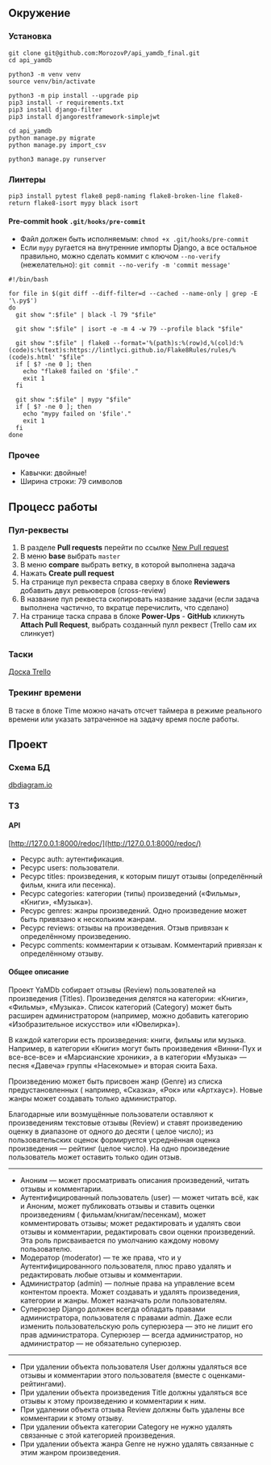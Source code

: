 ## Окружение

### Установка

```
git clone git@github.com:MorozovP/api_yamdb_final.git
cd api_yamdb

python3 -m venv venv
source venv/bin/activate

python3 -m pip install --upgrade pip
pip3 install -r requirements.txt
pip3 install django-filter
pip3 install djangorestframework-simplejwt

cd api_yamdb
python manage.py migrate
python manage.py import_csv

python3 manage.py runserver
```

### Линтеры

```
pip3 install pytest flake8 pep8-naming flake8-broken-line flake8-return flake8-isort mypy black isort
```

#### Pre-commit hook `.git/hooks/pre-commit`

- Файл должен быть исполняемым: `chmod +x .git/hooks/pre-commit`
- Если `mypy` ругается на внутренние импорты Django, а все остальное правильно,
  можно сделать коммит с ключом `--no-verify`
  (нежелательно): `git commit --no-verify -m 'commit message'`

```
#!/bin/bash

for file in $(git diff --diff-filter=d --cached --name-only | grep -E '\.py$')
do
  git show ":$file" | black -l 79 "$file"
  
  git show ":$file" | isort -e -m 4 -w 79 --profile black "$file"
  
  git show ":$file" | flake8 --format='%(path)s:%(row)d,%(col)d:%(code)s:%(text)s:https://lintlyci.github.io/Flake8Rules/rules/%(code)s.html' "$file"
  if [ $? -ne 0 ]; then
    echo "flake8 failed on '$file'."
    exit 1
  fi

  git show ":$file" | mypy "$file"
  if [ $? -ne 0 ]; then
    echo "mypy failed on '$file'."
    exit 1
  fi
done
```

### Прочее

- Кавычки: двойные!
- Ширина строки: 79 символов

## Процесс работы

### Пул-реквесты

1. В разделе **Pull requests** перейти по
   ссылке [New Pull request](https://github.com/bitbybit/api_yamdb/compare)
2. В меню **base** выбрать `master`
3. В меню **compare** выбрать ветку, в которой выполнена задача
4. Нажать **Create pull request**
5. На странице пул реквеста справа сверху в блоке **Reviewers** добавить двух
   ревьюверов (cross-review)
6. В название пул реквеста скопировать название задачи (если задача выполнена
   частично, то вкратце перечислить, что сделано)
7. На странице таска справа в блоке **Power-Ups** - **GitHub** кликнуть
   **Attach Pull Request**, выбрать созданный пулл реквест
   (Trello сам их слинкует)

### Таски

[Доска Trello](https://trello.com/b/kRfvsbX6/apiyamdb)

### Трекинг времени

В таске в блоке Time можно начать отсчет таймера в режиме реального времени или
указать затраченное на задачу время после работы.

## Проект

### Схема БД

[dbdiagram.io](https://dbdiagram.io/d/6255ba562514c979031aa7f4)

### ТЗ

#### API

[http://127.0.0.1:8000/redoc/](http://127.0.0.1:8000/redoc/)

- Ресурс auth: аутентификация.
- Ресурс users: пользователи.
- Ресурс titles: произведения, к которым пишут отзывы (определённый фильм,
  книга или песенка).
- Ресурс categories: категории (типы) произведений («Фильмы», «Книги»,
  «Музыка»).
- Ресурс genres: жанры произведений. Одно произведение может быть привязано к
  нескольким жанрам.
- Ресурс reviews: отзывы на произведения. Отзыв привязан к определённому
  произведению.
- Ресурс comments: комментарии к отзывам. Комментарий привязан к определённому
  отзыву.

#### Общее описание

Проект YaMDb собирает отзывы (Review) пользователей на произведения (Titles).
Произведения делятся на категории: «Книги», «Фильмы», «Музыка». Список
категорий (Category) может быть расширен администратором (например, можно
добавить категорию «Изобразительное искусство» или «Ювелирка»).

В каждой категории есть произведения: книги, фильмы или музыка. Например, в
категории «Книги» могут быть произведения «Винни-Пух и все-все-все» и
«Марсианские хроники», а в категории «Музыка» — песня «Давеча» группы
«Насекомые» и вторая сюита Баха.

Произведению может быть присвоен жанр (Genre) из списка предустановленных (
например, «Сказка», «Рок» или «Артхаус»). Новые жанры может создавать только
администратор.

Благодарные или возмущённые пользователи оставляют к произведениям текстовые
отзывы (Review) и ставят произведению оценку в диапазоне от одного до десяти (
целое число); из пользовательских оценок формируется усреднённая оценка
произведения — рейтинг (целое число). На одно произведение пользователь может
оставить только один отзыв.

---

- Аноним — может просматривать описания произведений, читать отзывы и
  комментарии.
- Аутентифицированный пользователь (user) — может читать всё, как и Аноним,
  может публиковать отзывы и ставить оценки произведениям (
  фильмам/книгам/песенкам), может комментировать отзывы; может редактировать и
  удалять свои отзывы и комментарии, редактировать свои оценки произведений.
  Эта роль присваивается по умолчанию каждому новому пользователю.
- Модератор (moderator) — те же права, что и у Аутентифицированного
  пользователя, плюс право удалять и редактировать любые отзывы и комментарии.
- Администратор (admin) — полные права на управление всем контентом проекта.
  Может создавать и удалять произведения, категории и жанры. Может назначать
  роли пользователям.
- Суперюзер Django должен всегда обладать правами администратора, пользователя
  с правами admin. Даже если изменить пользовательскую роль суперюзера — это не
  лишит его прав администратора. Суперюзер — всегда администратор, но
  администратор — не обязательно суперюзер.

---

- При удалении объекта пользователя User должны удаляться все отзывы и
  комментарии этого пользователя (вместе с оценками-рейтингами).
- При удалении объекта произведения Title должны удаляться все отзывы к этому
  произведению и комментарии к ним.
- При удалении объекта отзыва Review должны быть удалены все комментарии к
  этому отзыву.
- При удалении объекта категории Category не нужно удалять связанные с этой
  категорией произведения.
- При удалении объекта жанра Genre не нужно удалять связанные с этим жанром
  произведения.
